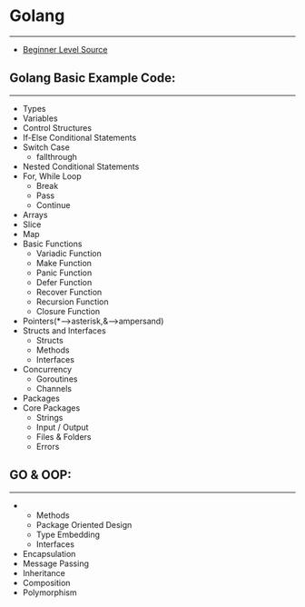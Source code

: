 # Golang
----------

- [Beginner Level Source](https://github.com/Tej-Singh-Rana/Golang/blob/master/beginner-level/README.md)

## Golang Basic Example Code:
------------------------------

- Types
- Variables
- Control Structures
- If-Else Conditional Statements
- Switch Case
  * fallthrough
- Nested Conditional Statements
- For, While Loop
  * Break
  * Pass
  * Continue
- Arrays
- Slice
- Map
- Basic Functions
  * Variadic Function
  * Make Function
  * Panic Function
  * Defer Function
  * Recover Function
  * Recursion Function
  * Closure Function
- Pointers(*-->asterisk,&-->ampersand)
- Structs and Interfaces
  * Structs
  * Methods
  * Interfaces
- Concurrency
  * Goroutines
  * Channels
- Packages
- Core Packages
  * Strings
  * Input / Output
  * Files & Folders
  * Errors
  
## GO & OOP:
-------------
-
  * Methods
  * Package Oriented Design
  * Type Embedding
  * Interfaces
- Encapsulation
- Message Passing
- Inheritance
- Composition
- Polymorphism
